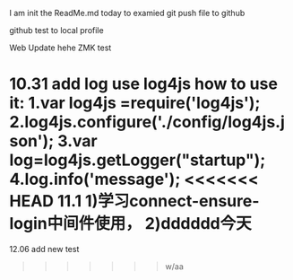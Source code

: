 I am init the ReadMe.md today to examied git push file to github


github test to local profile

Web Update hehe ZMK test

10.31
add log use log4js
how to use it:
1.var log4js =require('log4js');
2.log4js.configure('./config/log4js.json');
3.var log=log4js.getLogger("startup");
4.log.info('message');
<<<<<<< HEAD
11.1
1)学习connect-ensure-login中间件使用，
2)dddddd今天
=======



12.06  add  new test
>>>>>>> w/aa
